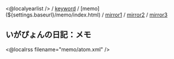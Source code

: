 <@localyearlist /> / [keyword](${settings.baseurl}/keyword/index.html) / [memo](${settings.baseurl}/memo/index.html) / [mirror1](http://www.igapyon.jp/igapyon/diary/) / [mirror2](http://igapyon.a.la9.jp/igapyon/diary/index.html) / [mirror3](https://igapyon.github.io/diary/)

## いがぴょんの日記：メモ

<@localrss filename="memo/atom.xml" />
